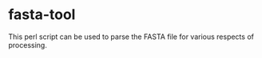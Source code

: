 # fasta-tool
This perl script can be used to parse the FASTA file for various respects of processing.
